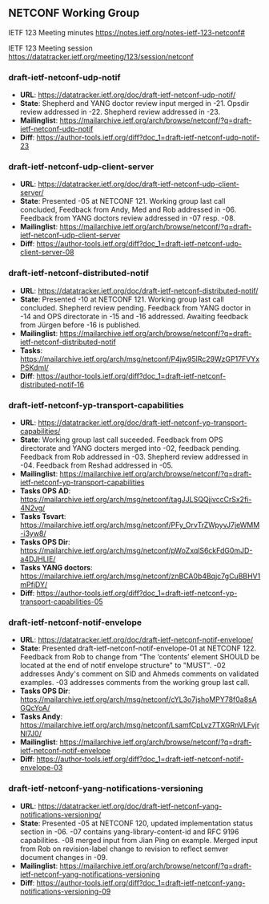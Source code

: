 ## NETCONF Working Group

IETF 123 Meeting minutes
https://notes.ietf.org/notes-ietf-123-netconf#

IETF 123 Meeting session
https://datatracker.ietf.org/meeting/123/session/netconf

### draft-ietf-netconf-udp-notif
* **URL**: https://datatracker.ietf.org/doc/draft-ietf-netconf-udp-notif/
* **State**: Shepherd and YANG doctor review input merged in -21. Opsdir review addressed in -22. Shepherd review addressed in -23.
* **Mailinglist**: https://mailarchive.ietf.org/arch/browse/netconf/?q=draft-ietf-netconf-udp-notif
* **Diff**: https://author-tools.ietf.org/diff?doc_1=draft-ietf-netconf-udp-notif-23

### draft-ietf-netconf-udp-client-server
* **URL**: https://datatracker.ietf.org/doc/draft-ietf-netconf-udp-client-server/
* **State**: Presented -05 at NETCONF 121. Working group last call concluded, Feedback from Andy, Med and Rob addressed in -06. Feedback from YANG doctors review addressed in -07 resp. -08.
* **Mailinglist**: https://mailarchive.ietf.org/arch/browse/netconf/?q=draft-ietf-netconf-udp-client-server
* **Diff**: https://author-tools.ietf.org/diff?doc_1=draft-ietf-netconf-udp-client-server-08

### draft-ietf-netconf-distributed-notif
* **URL**: https://datatracker.ietf.org/doc/draft-ietf-netconf-distributed-notif/
* **State**: Presented -10 at NETCONF 121.  Working group last call concluded. Shepherd review pending. Feedback from YANG doctor in -14 and OPS directorate in -15 and -16 addressed. Awaiting feedback from Jürgen before -16 is published.
* **Mailinglist**: https://mailarchive.ietf.org/arch/browse/netconf/?q=draft-ietf-netconf-distributed-notif
* **Tasks**: https://mailarchive.ietf.org/arch/msg/netconf/P4jw95lRc29WzGP17FVYxPSKdmI/
* **Diff**: https://author-tools.ietf.org/diff?doc_1=draft-ietf-netconf-distributed-notif-16

### draft-ietf-netconf-yp-transport-capabilities
* **URL**: https://datatracker.ietf.org/doc/draft-ietf-netconf-yp-transport-capabilities/
* **State**: Working group last call suceeded. Feedback from OPS directorate and YANG docters merged into -02, feedback pending. Feedback from Rob addressed in -03. Shepherd review addressed in -04. Feedback from Reshad addressed in -05.
* **Mailinglist**: https://mailarchive.ietf.org/arch/browse/netconf/?q=draft-ietf-netconf-yp-transport-capabilities
* **Tasks OPS AD**: https://mailarchive.ietf.org/arch/msg/netconf/tagJJLSQQjjvccCrSx2fi-4N2vg/
* **Tasks Tsvart**: https://mailarchive.ietf.org/arch/msg/netconf/PFy_OrvTrZWpyvJ7jeWMM-i3yw8/
* **Tasks OPS Dir**: https://mailarchive.ietf.org/arch/msg/netconf/pWoZxqlS6ckFdG0mJD-a4DJHLIE/
* **Tasks YANG doctors**: https://mailarchive.ietf.org/arch/msg/netconf/znBCA0b4Bqjc7gCuBBHV1mPfjDY/
* **Diff**: https://author-tools.ietf.org/diff?doc_1=draft-ietf-netconf-yp-transport-capabilities-05

### draft-ietf-netconf-notif-envelope
* **URL**: https://datatracker.ietf.org/doc/draft-ietf-netconf-notif-envelope/
* **State**: Presented draft-ietf-netconf-notif-envelope-01 at NETCONF 122. Feedback from Rob to change from “The ‘contents’ element SHOULD be located at the end of notif envelope structure" to "MUST". -02 addresses Andy's comment on SID and Ahmeds comments on validated examples. -03 addresses comments from the working group last call.
* **Tasks OPS Dir**: https://mailarchive.ietf.org/arch/msg/netconf/cYL3o7jshoMPY78f0a8sAGQcYoA/
* **Tasks Andy**: https://mailarchive.ietf.org/arch/msg/netconf/LsamfCpLvz7TXGRnVLFvjrNl7J0/
* **Mailinglist**: https://mailarchive.ietf.org/arch/browse/netconf/?q=draft-ietf-netconf-notif-envelope
* **Diff**: https://author-tools.ietf.org/diff?doc_1=draft-ietf-netconf-notif-envelope-03

### draft-ietf-netconf-yang-notifications-versioning
* **URL**: https://datatracker.ietf.org/doc/draft-ietf-netconf-yang-notifications-versioning/
* **State**: Presented -05 at NETCONF 120, updated implementation status section in -06. -07 contains yang-library-content-id and RFC 9196 capabilities. -08 merged input from Jian Ping on example. Merged input from Rob on revision-label change to revision to reflect semver document changes in -09.
* **Mailinglist**: https://mailarchive.ietf.org/arch/browse/netconf/?q=draft-ietf-netconf-yang-notifications-versioning
* **Diff**: https://author-tools.ietf.org/diff?doc_1=draft-ietf-netconf-yang-notifications-versioning-09